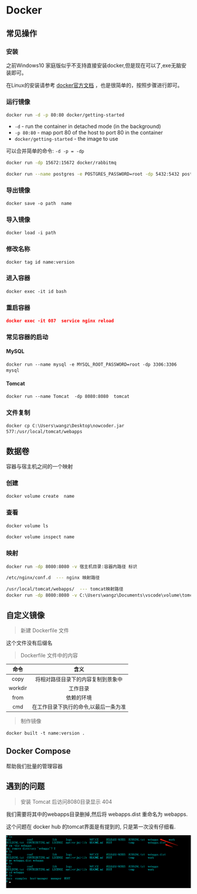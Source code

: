 # Docker

## 常见操作

### 安装

之前Windows10 家庭版似乎不支持直接安装docker,但是现在可以了,exe无脑安装即可。

在Linux的安装请参考 [docker官方文档](https://docs.docker.com/engine/install/ubuntu/#install-using-the-repository) ，也是很简单的，按照步骤进行即可。

### 运行镜像

```bash
docker run -d -p 80:80 docker/getting-started
```

- `-d` - run the container in detached mode (in the background)
- `-p 80:80` - map port 80 of the host to port 80 in the container
- `docker/getting-started` - the image to use

可以合并简单的命令: ``-d -p = -dp``

```bash
docker run -dp 15672:15672 docker/rabbitmq
```

```bash
docker run --name postgres -e POSTGRES_PASSWORD=root -dp 5432:5432 postgres
```

### 导出镜像

```tex
docker save -o path  name
```

### 导入镜像

```tex
docker load -i path
```

### 修改名称

```text
docker tag id name:version
```

### 进入容器

```tex
docker exec -it id bash
```

### 重启容器

```json
docker exec -it 087  service nginx reload
```

### 常见容器的启动

#### MySQL

```
docker run --name mysql -e MYSQL_ROOT_PASSWORD=root -dp 3306:3306 mysql
```

#### Tomcat

```tex
docker run --name Tomcat  -dp 8080:8080  tomcat
```

### 文件复制

```text
docker cp C:\Users\wangz\Desktop\nowcoder.jar 577:/usr/local/tomcat/webapps
```

## 数据卷

容器与宿主机之间的一个映射

### 创建

```bash
docker volume create  name
```

### 查看

```bash
docker volume ls
```

```bash
docker volume inspect name
```

### 映射

```bash
docker run -dp 8080:8080 -v 宿主机目录:容器内路径 标识
```

```bash
/etc/nginx/conf.d  --- nginx 映射路径
```

```bash
/usr/local/tomcat/webapps/  --- tomcat映射路径 
docker run -dp 8080:8080 -v C:\Users\wangz\Documents\vscode\volume\tomcat:/usr/local/tomcat/webapps/ 
```

## 自定义镜像

> 新建 Dockerfile 文件

这个文件没有后缀名

> Dockerfile 文件中的内容

|  命令   |                 含义                  |
| :-----: | :-----------------------------------: |
|  copy   |  将相对路径目录下的内容复制到景象中   |
| workdir |               工作目录                |
|  from   |              依赖的环境               |
|   cmd   | 在工作目录下执行的命令,以最后一条为准 |

> 制作镜像

`docker built -t name:version .`

## Docker Compose

帮助我们批量的管理容器

## 遇到的问题

> 安装 Tomcat 后访问8080目录显示 404

我们需要将其中的webapps目录删掉,然后将 webapps.dist 重命名为 webapps.

这个问题在 docker  hub 的tomcat界面是有提到的, 只是第一次没有仔细看.

![image-20201003103836093](Docker.assets/image-20201003103836093.png)